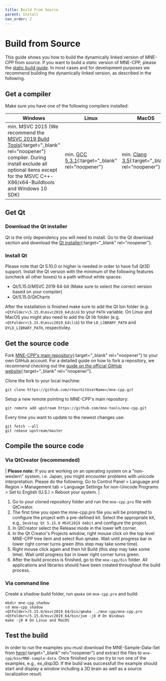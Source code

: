```yaml
---
title: Build from Source
parent: Install
nav_order: 2
---
```

# Build from Source

This guide shows you how to build the dynamically linked version of MNE-CPP from source. If you want to build a static version of MNE-CPP, please the [static build guide](../development/staticbuild.md). In most cases and for development purposes we recommend building the dynamically linked version, as described in the following.

## Get a compiler

Make sure you have one of the following compilers installed:

| Windows | Linux | MacOS |
|---------|-------|-------|
| min. MSVC 2015 (We recommend the [MSVC 2019 Build Tools](https://visualstudio.microsoft.com/thank-you-downloading-visual-studio/?sku=BuildTools&rel=16#){:target="_blank" rel="noopener"} compiler. During install exclude all optional items except for the MSVC C++-X86/x64-Buildtools and Windows 10 SDK) | min. [GCC 5.3.1](https://gcc.gnu.org/releases.html){:target="_blank" rel="noopener"} | min. [Clang 3.5](https://developer.apple.com/xcode/){:target="_blank" rel="noopener"}|

## Get Qt

### Download the Qt installer

Qt is the only dependency you will need to install. Go to the Qt download section and download the [Qt installer](https://www.qt.io/download-qt-installer?hsCtaTracking=9f6a2170-a938-42df-a8e2-a9f0b1d6cdce%7C6cb0de4f-9bb5-4778-ab02-bfb62735f3e5){:target="_blank" rel="noopener"}. 

### Install Qt

Please note that Qt 5.10.0 or higher is needed in order to have full Qt3D support. Install the Qt version with the minimum of the following features (uncheck all other boxes) to a path without white spaces:

- Qt/5.15.0/MSVC 2019 64-bit (Make sure to select the correct version based on your compiler)
- Qt/5.15.0/QtCharts

After the installation is finished make sure to add the Qt bin folder (e.g. `<QtFolder>\5.15.0\msvc2019_64\bin`) to your `PATH` variable. On Linux and MacOS you might also need to add the Qt lib folder (e.g. `<QtFolder>\5.15.0\msvc2019_64\lib`) to the `LD_LIBRARY_PATH` and `DYLD_LIBRARY_PATH`, respectivley.

## Get the source code

Fork [MNE-CPP's main repository](https://github.com/mne-tools/mne-cpp){:target="_blank" rel="noopener"} to your own GitHub account. For a detailed guide on how to fork a repository, we recommend checking out the [guide on the official GitHub website](https://help.github.com/en/github/getting-started-with-github/fork-a-repo){:target="_blank" rel="noopener"}. 

Clone the fork to your local machine:

```
git clone https://github.com/<YourGitUserName>/mne-cpp.git
```

Setup a new remote pointing to MNE-CPP's main repository:

```
git remote add upstream https://github.com/mne-tools/mne-cpp.git
```

Every time you want to update to the newest changes use:

```
git fetch --all
git rebase upstream/master
```

## Compile the source code

### Via QtCreator (recommended)

| **Please note:** If you are working on an operating system on a "non-western" system, i.e. Japan, you might encounter problems with unicode interpretation. Please do the  following: Go to Control Panel > Language and Region > Management tab > Language Settings for non-Unicode Programs > Set to English (U.S.) > Reboot your system. |

1. Go to your cloned repository folder and run the `mne-cpp.pro` file with QtCreator.
2. The first time you open the mne-cpp.pro file you will be prompted to configure the project with a pre-defined kit. Select the appropriate kit, e.g., `Desktop Qt 5.15.0 MSVC2019 64bit` and configure the project.
3. In QtCreator select the Release mode in the lower left corner.
4. In the Qt Creator's Projects window, right mouse click on the top level MNE-CPP tree item and select Run qmake. Wait until progress bar in lower right corner turns green (this step may take some time).
5. Right mouse click again and then hit Build (this step may take some time). Wait until progress bar in lower right corner turns green.
6. After the build process is finished, go to the `mne-cpp/bin` folder. All applications and libraries should have been created throughout the build process.

### Via command line

Create a shadow build folder, run `qmake` on `mne-cpp.pro` and build:

```
mkdir mne-cpp_shadow
cd mne-cpp_shadow
<QtFolder>/5.15.0/msvc2019_64/bin/qmake ../mne-cpp/mne-cpp.pro
<QtFolder>/5.15.0/msvc2019_64/bin/jom -j8 # On Windows
make -j8 # On Linux and MacOS
```

## Test the build

In order to run the examples you must download the MNE-Sample-Data-Set from [here](https://osf.io/86qa2/download){:target="_blank" rel="noopener"} and extract the files to `mne-cpp/bin/MNE-sample-data`. Once finished you can try to run one of the examples, e.g., ex_disp3D. If the build was successfull the example should start and display a window including a 3D brain as well as a source localization result.
